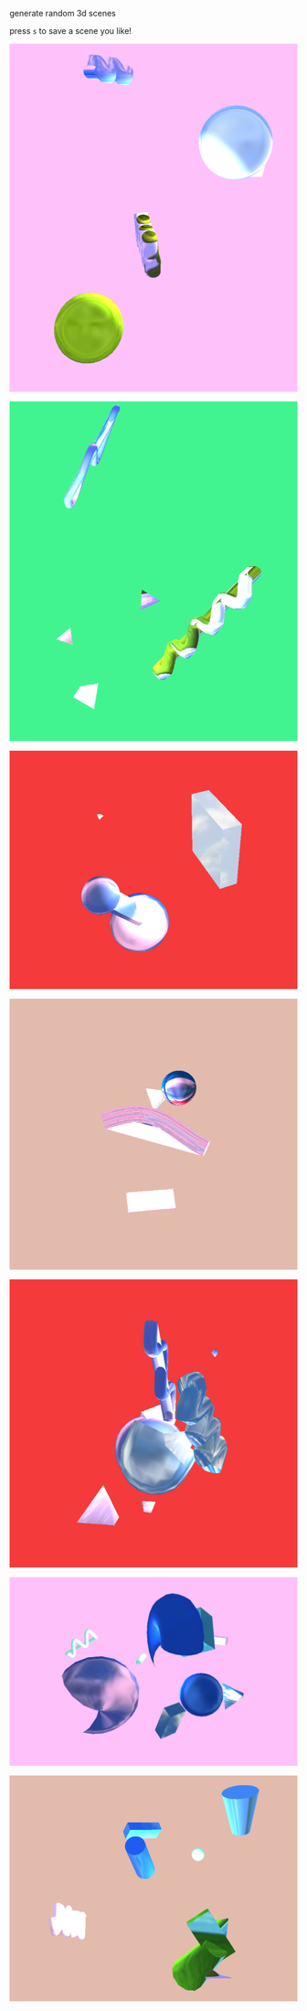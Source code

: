 generate random 3d scenes

press `s` to save a scene you like!

![](shots/0.png)

![](shots/1.png)

![](shots/2.png)

![](shots/3.png)

![](shots/4.png)

![](shots/5.png)

![](shots/6.png)
